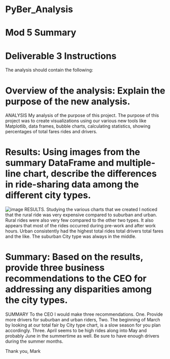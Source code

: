 # PyBer_Analysis
# Mod 5 Summary
# Deliverable 3 Instructions

The analysis should contain the following:

# Overview of the analysis: Explain the purpose of the new analysis.
ANALYSIS
My analysis of the purpose of this project.  The purpose of this project was to create visualizations using our various new tools like Matplotlib, data frames, bubble charts, calculating statistics, showing percentages of total fares rides and drivers.


# Results: Using images from the summary DataFrame and multiple-line chart, describe the differences in ride-sharing data among the different city types.
![image](https://user-images.githubusercontent.com/115684964/204115589-17356563-6047-4105-9c4c-bd9cc96788c2.png)
RESULTS.
Studying the various charts that we created I noticed that the rural ride was very expensive compared to suburban and urban. Rural rides were also very few compared to the other two types. It also appears that most of the rides occurred during pre-work and after work hours. Urban consistently had the highest total rides total drivers total fares and the like. The suburban City type was always in the middle.


# Summary: Based on the results, provide three business recommendations to the CEO for addressing any disparities among the city types.
SUMMARY
To the CEO I would make three recommendations. One. Provide more drivers for suburban and urban riders, Two.  The beginning of March by looking at our total fair by City type chart, is a slow season for you plan accordingly.  Three.  April seems to be high rides along into May and probably June in the summertime as well. Be sure to have enough drivers during the summer months.

Thank you,
Mark
